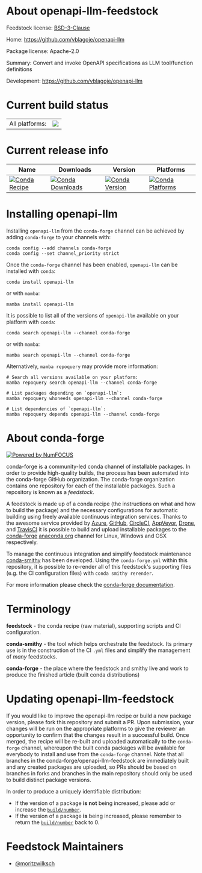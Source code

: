 About openapi-llm-feedstock
===========================

Feedstock license: [BSD-3-Clause](https://github.com/conda-forge/openapi-llm-feedstock/blob/main/LICENSE.txt)

Home: https://github.com/vblagoje/openapi-llm

Package license: Apache-2.0

Summary: Convert and invoke OpenAPI specifications as LLM tool/function definitions

Development: https://github.com/vblagoje/openapi-llm

Current build status
====================


<table><tr><td>All platforms:</td>
    <td>
      <a href="https://dev.azure.com/conda-forge/feedstock-builds/_build/latest?definitionId=24858&branchName=main">
        <img src="https://dev.azure.com/conda-forge/feedstock-builds/_apis/build/status/openapi-llm-feedstock?branchName=main">
      </a>
    </td>
  </tr>
</table>

Current release info
====================

| Name | Downloads | Version | Platforms |
| --- | --- | --- | --- |
| [![Conda Recipe](https://img.shields.io/badge/recipe-openapi--llm-green.svg)](https://anaconda.org/conda-forge/openapi-llm) | [![Conda Downloads](https://img.shields.io/conda/dn/conda-forge/openapi-llm.svg)](https://anaconda.org/conda-forge/openapi-llm) | [![Conda Version](https://img.shields.io/conda/vn/conda-forge/openapi-llm.svg)](https://anaconda.org/conda-forge/openapi-llm) | [![Conda Platforms](https://img.shields.io/conda/pn/conda-forge/openapi-llm.svg)](https://anaconda.org/conda-forge/openapi-llm) |

Installing openapi-llm
======================

Installing `openapi-llm` from the `conda-forge` channel can be achieved by adding `conda-forge` to your channels with:

```
conda config --add channels conda-forge
conda config --set channel_priority strict
```

Once the `conda-forge` channel has been enabled, `openapi-llm` can be installed with `conda`:

```
conda install openapi-llm
```

or with `mamba`:

```
mamba install openapi-llm
```

It is possible to list all of the versions of `openapi-llm` available on your platform with `conda`:

```
conda search openapi-llm --channel conda-forge
```

or with `mamba`:

```
mamba search openapi-llm --channel conda-forge
```

Alternatively, `mamba repoquery` may provide more information:

```
# Search all versions available on your platform:
mamba repoquery search openapi-llm --channel conda-forge

# List packages depending on `openapi-llm`:
mamba repoquery whoneeds openapi-llm --channel conda-forge

# List dependencies of `openapi-llm`:
mamba repoquery depends openapi-llm --channel conda-forge
```


About conda-forge
=================

[![Powered by
NumFOCUS](https://img.shields.io/badge/powered%20by-NumFOCUS-orange.svg?style=flat&colorA=E1523D&colorB=007D8A)](https://numfocus.org)

conda-forge is a community-led conda channel of installable packages.
In order to provide high-quality builds, the process has been automated into the
conda-forge GitHub organization. The conda-forge organization contains one repository
for each of the installable packages. Such a repository is known as a *feedstock*.

A feedstock is made up of a conda recipe (the instructions on what and how to build
the package) and the necessary configurations for automatic building using freely
available continuous integration services. Thanks to the awesome service provided by
[Azure](https://azure.microsoft.com/en-us/services/devops/), [GitHub](https://github.com/),
[CircleCI](https://circleci.com/), [AppVeyor](https://www.appveyor.com/),
[Drone](https://cloud.drone.io/welcome), and [TravisCI](https://travis-ci.com/)
it is possible to build and upload installable packages to the
[conda-forge](https://anaconda.org/conda-forge) [anaconda.org](https://anaconda.org/)
channel for Linux, Windows and OSX respectively.

To manage the continuous integration and simplify feedstock maintenance
[conda-smithy](https://github.com/conda-forge/conda-smithy) has been developed.
Using the ``conda-forge.yml`` within this repository, it is possible to re-render all of
this feedstock's supporting files (e.g. the CI configuration files) with ``conda smithy rerender``.

For more information please check the [conda-forge documentation](https://conda-forge.org/docs/).

Terminology
===========

**feedstock** - the conda recipe (raw material), supporting scripts and CI configuration.

**conda-smithy** - the tool which helps orchestrate the feedstock.
                   Its primary use is in the construction of the CI ``.yml`` files
                   and simplify the management of *many* feedstocks.

**conda-forge** - the place where the feedstock and smithy live and work to
                  produce the finished article (built conda distributions)


Updating openapi-llm-feedstock
==============================

If you would like to improve the openapi-llm recipe or build a new
package version, please fork this repository and submit a PR. Upon submission,
your changes will be run on the appropriate platforms to give the reviewer an
opportunity to confirm that the changes result in a successful build. Once
merged, the recipe will be re-built and uploaded automatically to the
`conda-forge` channel, whereupon the built conda packages will be available for
everybody to install and use from the `conda-forge` channel.
Note that all branches in the conda-forge/openapi-llm-feedstock are
immediately built and any created packages are uploaded, so PRs should be based
on branches in forks and branches in the main repository should only be used to
build distinct package versions.

In order to produce a uniquely identifiable distribution:
 * If the version of a package **is not** being increased, please add or increase
   the [``build/number``](https://docs.conda.io/projects/conda-build/en/latest/resources/define-metadata.html#build-number-and-string).
 * If the version of a package **is** being increased, please remember to return
   the [``build/number``](https://docs.conda.io/projects/conda-build/en/latest/resources/define-metadata.html#build-number-and-string)
   back to 0.

Feedstock Maintainers
=====================

* [@moritzwilksch](https://github.com/moritzwilksch/)

